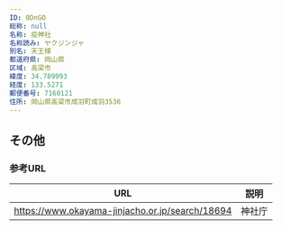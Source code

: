 ```yaml
---
ID: 0DnGO
総称: null
名称: 疫神社
名称読み: ヤクジンジャ
別名: 天王様
都道府県: 岡山県
区域: 高梁市
緯度: 34.789993
経度: 133.5271
郵便番号: 7160121
住所: 岡山県高梁市成羽町成羽3536
---
```


## その他

### 参考URL

| URL                                             | 説明   |
| ----------------------------------------------- | ------ |
| https://www.okayama-jinjacho.or.jp/search/18694 | 神社庁 |
